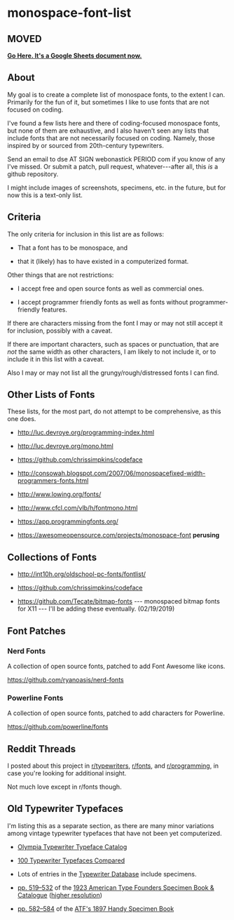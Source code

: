 # monospace-font-list

## MOVED

[**Go Here.  It's a Google Sheets document now.**](https://docs.google.com/spreadsheets/d/14t6XU4H9fcrSUAIa3Pa3LL-BMZ88HonD3d-FI3J45z8/edit?usp=sharing)

## About

My goal is to create a complete list of monospace fonts, to the extent
I can. Primarily for the fun of it, but sometimes I like to use fonts
that are not focused on coding.

I've found a few lists here and there of coding-focused monospace
fonts, but none of them are exhaustive, and I also haven't seen any
lists that include fonts that are not necessarily focused on coding.
Namely, those inspired by or sourced from 20th-century typewriters.

Send an email to dse AT SIGN webonastick PERIOD com if you know of any
I've missed.  Or submit a patch, pull request, whatever---after all,
this *is* a github repository.

I might include images of screenshots, specimens, etc. in the future,
but for now this is a text-only list.

## Criteria

The only criteria for inclusion in this list are as follows:

-   That a font has to be monospace, and

-   that it (likely) has to have existed in a computerized format.

Other things that are not restrictions:

-   I accept free and open source fonts as well as commercial ones.

-   I accept programmer friendly fonts as well as fonts without
    programmer-friendly features.

If there are characters missing from the font I may or may not still
accept it for inclusion, possibly with a caveat.

If there are important characters, such as spaces or punctuation, that
are *not* the same width as other characters, I am likely to not
include it, or to include it in this list with a caveat.

Also I may or may not list all the grungy/rough/distressed fonts I can
find.

## Other Lists of Fonts

These lists, for the most part, do not attempt to be comprehensive,
as this one does.

-   http://luc.devroye.org/programming-index.html

-   http://luc.devroye.org/mono.html

-   https://github.com/chrissimpkins/codeface

-   http://consowah.blogspot.com/2007/06/monospacefixed-width-programmers-fonts.html

-   http://www.lowing.org/fonts/

-   http://www.cfcl.com/vlb/h/fontmono.html

-   https://app.programmingfonts.org/

-   https://awesomeopensource.com/projects/monospace-font **perusing**

## Collections of Fonts

-   http://int10h.org/oldschool-pc-fonts/fontlist/

-   https://github.com/chrissimpkins/codeface

-   https://github.com/Tecate/bitmap-fonts --- monospaced bitmap fonts for X11 --- I'll be adding these eventually. (02/19/2019)

## Font Patches

### Nerd Fonts

A collection of open source fonts, patched to add Font Awesome like
icons.

<https://github.com/ryanoasis/nerd-fonts>

### Powerline Fonts

A collection of open source fonts, patched to add characters for
Powerline.

<https://github.com/powerline/fonts>

## Reddit Threads

I posted about this project in [r/typewriters](https://www.reddit.com/r/typewriters/comments/aw9qb2/im_working_on_a_list_of_typewriter_monospace/),
[r/fonts](https://www.reddit.com/r/fonts/comments/aw9cn2/im_working_on_a_list_of_monospace_fonts_crosspost/),
and
[r/programming](https://www.reddit.com/r/programming/comments/aw9cv9/im_working_on_a_list_of_monospace_fonts_crosspost/),
in case you're looking for additional insight.

Not much love except in r/fonts though.

## Old Typewriter Typefaces

I'm listing this as a separate section, as there are many minor
variations among vintage typewriter typefaces that have not been yet
computerized.

-   [Olympia Typewriter Typeface Catalog](http://machinesoflovinggrace.com/manuals/OlympiaTypefaces.pdf)

-   [100 Typewriter Typefaces Compared](http://xoverit.blogspot.com/2014/03/100-typewriter-typefaces-compared.html)

-   Lots of entries in the [Typewriter Database](https://typewriterdatabase.com/) include specimens.

-   [pp. 519–532](https://archive.org/details/1923AmericanTypeFoundersSpecimenBookCatalogue/page/n539) of the [1923 American Type Founders Specimen Book & Catalogue](https://archive.org/details/1923AmericanTypeFoundersSpecimenBookCatalogue)
    ([higher resolution](https://archive.org/stream/1923AmericanTypeFoundersSpecimenBookCatalogue-Hi-resolution/1923ATFSpecimenBook_pt2#page/n217/mode/2up))

-   [pp. 582–584](https://archive.org/details/specimensoftypeb00amer/page/582) of the [ATF's 1897 Handy Specimen Book](https://archive.org/details/specimensoftypeb00amer)
